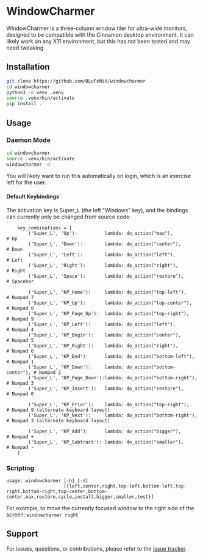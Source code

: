 # WindowCharmer

WindowCharmer is a three-column window tiler for ultra-wide monitors, designed to be compatible with the Cinnamon desktop environment. It can likely work on any X11 environment, but this has not been tested and may need tweaking.

## Installation

```sh
git clone https://github.com/BLuFeNiX/windowcharmer
cd windowcharmer
python3 -m venv .venv
source .venv/bin/activate
pip install .
```

## Usage

### Daemon Mode

```sh
cd windowcharmer
source .venv/bin/activate
windowcharmer -d
```

You will likely want to run this automatically on login, which is an exercise left for the user.

#### Default Keybindings

The activation key is Super_L (the left "Windows" key), and the bindings can currently only be changed from source code:
```
    key_combinations = {
        ('Super_L', 'Up'):          lambda: do_action("max"),           # Up
        ('Super_L', 'Down'):        lambda: do_action("center"),        # Down
        ('Super_L', 'Left'):        lambda: do_action("left"),          # Left
        ('Super_L', 'Right'):       lambda: do_action("right"),         # Right
        ('Super_L', 'Space'):       lambda: do_action("restore"),       # Spacebar

        ('Super_L', 'KP_Home'):     lambda: do_action("top-left"),      # Numpad 7
        ('Super_L', 'KP_Up'):       lambda: do_action("top-center"),    # Numpad 8
        ('Super_L', 'KP_Page_Up'):  lambda: do_action("top-right"),     # Numpad 9
        ('Super_L', 'KP_Left'):     lambda: do_action("left"),          # Numpad 4
        ('Super_L', 'KP_Begin'):    lambda: do_action("center"),        # Numpad 5
        ('Super_L', 'KP_Right'):    lambda: do_action("right"),         # Numpad 6
        ('Super_L', 'KP_End'):      lambda: do_action("bottom-left"),   # Numpad 1
        ('Super_L', 'KP_Down'):     lambda: do_action("bottom-center"), # Numpad 2
        ('Super_L', 'KP_Page_Down'):lambda: do_action("bottom-right"),  # Numpad 3
        ('Super_L', 'KP_Insert'):   lambda: do_action("restore"),       # Numpad 0

        ('Super_L', 'KP_Prior'):    lambda: do_action("top-right"),     # Numpad 9 (alternate keyboard layout)
        ('Super_L', 'KP_Next'):     lambda: do_action("bottom-right"),  # Numpad 3 (alternate keyboard layout)

        ('Super_L', 'KP_Add'):      lambda: do_action("bigger"),        # Numpad +
        ('Super_L', 'KP_Subtract'): lambda: do_action("smaller"),       # Numpad -
    }
```

### Scripting

```
usage: windowcharmer [-h] [-d]
                     [{left,center,right,top-left,bottom-left,top-right,bottom-right,top-center,bottom-center,max,restore,cycle,install,bigger,smaller,test}]
```

For example, to move the currently focused window to the right side of the screen: `windowcharmer right`

## Support

For issues, questions, or contributions, please refer to the [issue tracker](https://github.com/BLuFeNiX/windowcharmer/issues).